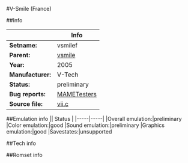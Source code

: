 #V-Smile (France)

##Info

||Info|
|-----|-----|
|**Setname:**|vsmilef
|**Parent:**|[vsmile](vsmile.md)
|**Year:**|2005
|**Manufacturer:**|V-Tech
|**Status:**|preliminary
|**Bug reports:**|[MAMETesters](http://mametesters.org/view_all_set.php?type=1&temporary=y&search=vii.c)
|**Source file:**|[vii.c](https://github.com/mamedev/mame/blob/master/src/mess/drivers/vii.c)

##Emulation info
|| Status |
|-----|-----|
|Overall emulation:|preliminary
|Color emulation:|good
|Sound emulation:|preliminary
|Graphics emulation:|good
|Savestates:|unsupported

##Tech info

##Romset info

<!--- START OF EDITED COMMENT DO NOT TOUCH TEXT ABOVE-->
